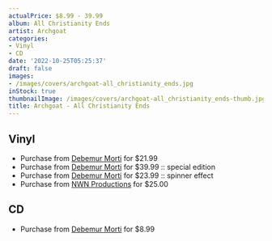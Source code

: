```yaml
---
actualPrice: $8.99 - 39.99
album: All Christianity Ends
artist: Archgoat
categories:
- Vinyl
- CD
date: '2022-10-25T05:25:37'
draft: false
images:
- /images/covers/archgoat-all_christianity_ends.jpg
inStock: true
thumbnailImage: /images/covers/archgoat-all_christianity_ends-thumb.jpg
title: Archgoat - All Christianity Ends
---
```


## Vinyl
* Purchase from [Debemur Morti](https://debemurmorti.aisamerch.com/item/106706) for $21.99
* Purchase from [Debemur Morti](https://debemurmorti.aisamerch.com/item/106726) for $39.99 :: special edition
* Purchase from [Debemur Morti](https://debemurmorti.aisamerch.com/item/106725) for $23.99 :: spinner effect
* Purchase from [NWN Productions](http://shop.nwnprod.com/index.php?route=product/product&path=75&product_id=28709&sort=pd.name&order=ASC) for $25.00
## CD
* Purchase from [Debemur Morti](https://debemurmorti.aisamerch.com/item/106724) for $8.99

